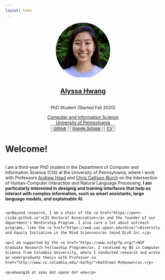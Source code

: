 ```yaml
---
layout: home
---
```


<div style="display: flex; justify-content: center; align-content: center;  flex-direction: column; align-items: center; text-align: center">
    <div style="border-radius: 50%; overflow: hidden; width: 35%;">
        <img src="assets/images/hwang headshot final.png"
            alt="Headshot of Alyssa Hwang">
    </div>
    <h2><a href="/fun">Alyssa Hwang</a></h2>
    <p>PhD Student (Started Fall 2020)</p>
    <a href="https://www.cis.upenn.edu/">Computer and Information Science</a>
    <a href="https://www.upenn.edu/">University of Pennsylvania</a>
    <div>
        <button><a href="https://github.com/ahwang16">GitHub</a></button>
        <button><a href="https://scholar.google.com/citations?user=5IyLsmcAAAAJ&hl=en">Google Scholar</a></button>
        <button><a href="assets/files/Alyssa_Hwang_CV.pdf">CV</a></button>
    </div>
</div>

<h1>Welcome!</h1>

<div style="display: flex; justify-content: center; align-content: center; flex-direction: column;">
    <p>I am a third-year PhD student in the Department of Computer and Information Science (CIS) at the University of Pennsylvania, where I work with Professors <a href="https://www.andrewhead.info">Andrew Head</a> and <a href="https://www.cis.upenn.edu/~ccb/">Chris Callison-Burch</a> on the intersection of Human-Computer Interaction and Natural Language Processing. <b>I am particularly interested in designig and training interfaces that help us interact with complex information, such as smart assistants, large language models, and explainable AI.</b></p>

    <p>Beyond research, I am a chair of the <a href="https://penn-cisda.github.io">CIS Doctoral Association</a> and the founder of our department's Mentorship Program. I also care a lot about outreach programs, like the <a href="https://web.sas.upenn.edu/dive/">Diversity and Equity Initiative in the Mind Sciences</a> (mind DivE In).</p>

    <p>I am supported by the <a href="https://www.nsfgrfp.org/">NSF Graduate Research Fellowship Program</a>. I received my BS in Computer Science from Columbia University, where I conducted research and wrote an undergraduate thesis with Professor <a href="http://www.cs.columbia.edu/~kathy/">Kathleen McKeown</a>.</p>

    <p>ahwang16 at seas dot upenn dot edu</p>
</div>